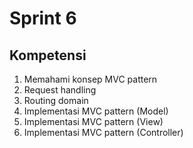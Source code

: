 # Sprint 6

## Kompetensi
1. Memahami konsep MVC pattern
2. Request handling
3. Routing domain
4. Implementasi MVC pattern (Model)
5. Implementasi MVC pattern (View)
6. Implementasi MVC pattern (Controller)